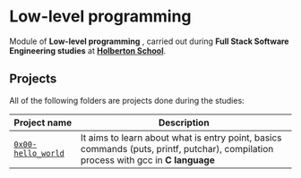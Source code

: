 # Low-level programming 

Module of **Low-level programming** , carried out during **Full Stack Software Engineering studies** at **[Holberton School](https://www.holbertonschool.com/)**.

## Projects

All of the following folders are projects done during the studies:

| Project name                                                 | Description                                                  |
| ------------------------------------------------------------ | ------------------------------------------------------------ |
| [`0x00-hello_world`](https://github.com/mrcesar95/holbertonschool-low_level_programming/tree/master/0x00-hello_world) | It aims to learn about what is entry point, basics commands (puts, printf, putchar), compilation process with gcc in **C language** |


